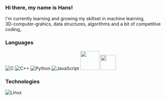 ### Hi there, my name is Hans!
I'm currently learning and growing my skillset in machine learning, </br>
3D-computer-grahics, data structures, algorithms and a bit of competitive coding,.

<!--
**hanslosche/hanslosche** is a ✨ _special_ ✨ repository because its `README.md` (this file) appears on your GitHub profile.

Here are some ideas to get you started:

- 🔭 I’m currently working on ...
- 🌱 I’m currently learning ...
- 👯 I’m looking to collaborate on ...
- 🤔 I’m looking for help with ...
- 💬 Ask me about ...
- 📫 How to reach me: ...
- 😄 Pronouns: ...
- ⚡ Fun fact: ...
-->

### Languages
![C](https://img.shields.io/badge/-C-000?&logo=C)
![C++](https://img.shields.io/badge/-C++-000?&logo=c%2b%2b&logoColor=00599C)
![Python](https://img.shields.io/badge/-Python-000?&logo=python)
![JavaScript](https://img.shields.io/badge/-JavaScript-000?&logo=JavaScript&logoColor=ddc508)
<img width="60px" src="https://img.shields.io/badge/html5%20-%23E34F26.svg?&style=for-the-badge&logo=html5&logoColor=white"/>
<img width="48px" src="https://img.shields.io/badge/php-%23777BB4.svg?&style=for-the-badge&logo=php&logoColor=white"/>
</br>

<!--
![1](https://github-readme-stats.vercel.app/api/top-langs/?username=hanslosche&theme=blue-green)
-->

### Technologies
![Linux](https://img.shields.io/badge/-Linux-000?&logo=Linux&logoColor=FCC624)


